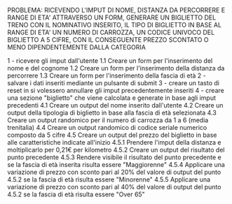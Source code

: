 PROBLEMA: RICEVENDO L'IMPUT DI NOME, DISTANZA DA PERCORRERE E RANGE DI ETA' ATTRAVERSO UN FORM, GENERARE UN BIGLIETTO DEL TRENO CON IL NOMINATIVO INSERITO, IL TIPO DI BIGLIETTO IN BASE AL RANGE DI ETA' UN NUMERO DI CARROZZA, UN CODICE UNIVOCO DEL BIGLIETTO A 5 CIFRE, CON IL CONSEGUENTE PREZZO SCONTATO O MENO DIPENDENTEMENTE DALLA CATEGORIA

1 - ricevere gli imput dall'utente
    1.1 Creare un form per l'inserimento del nome e del cognome
    1.2 Creare un form per l'inserimento della distanza da percorrere
    1.3 Creare un form per l'inserimento della fascia di età
2 - salvare i dati inseriti mediante un pulsante di submit
3 - creare un tasto di reset in si volessero annullare gli imput precedentemente inseriti
4 - creare una sezione "biglietto" che viene calcolata e generate in base agli imput precedenti
    4.1 Creare un output del nome inserito dall'utente
    4.2 Creare un output della tipologia di biglietto in base alla fascia di età selezionata
    4.3 Creare un output randomico per il numero di carrozza da 1 a 6 (media trenitalia)
    4.4 Creare un output randomico di codice seriale numerico composto da 5 cifre
    4.5 Creare un output del prezzo del biglietto in base alle caratteristiche indicate all'inizio
        4.5.1 Prendere l'imput della distanza e moltiplicarlo per 0,21€ per kilometro
        4.5.2 Creare un output del risultato del punto precedente
        4.5.3 Rendere visibile il risultato del punto precedente e se la fascia di età inserita risulta essere "Maggiorenne"
        4.5.4 Applicare una variazione di prezzo con sconto pari al 20% del valore di output del punto 4.5.2 se la fascia di età risulta essere "Minorenne"
        4.5.5 Applicare una variazione di prezzo con sconto pari al 40% del valore di output del punto 4.5.2 se la fascia di età risulta essere "Over 65"